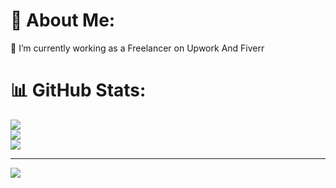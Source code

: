# 💫 About Me:
🔭 I’m currently working as a Freelancer on Upwork And Fiverr

# 📊 GitHub Stats:
![](https://github-readme-stats.vercel.app/api?username=Hashitha-Kavishan&theme=dark&hide_border=false&include_all_commits=false&count_private=false)<br/>
![](https://github-readme-streak-stats.herokuapp.com/?user=Hashitha-Kavishan&theme=dark&hide_border=false)<br/>
![](https://github-readme-stats.vercel.app/api/top-langs/?username=Hashitha-Kavishan&theme=dark&hide_border=false&include_all_commits=false&count_private=false&layout=compact)

---
[![](https://visitcount.itsvg.in/api?id=Hashitha-Kavishan&icon=0&color=0)](https://visitcount.itsvg.in)

<!-- Proudly created with GPRM ( https://gprm.itsvg.in ) -->
